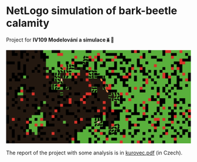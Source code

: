 # NetLogo simulation of bark-beetle calamity

Project for **IV109 Modelování a simulace**🪲🌲

![sample run virualisation](ukazka.png)

The report of the project with some analysis is in [kurovec.pdf](kurovec.pdf) (in Czech).

